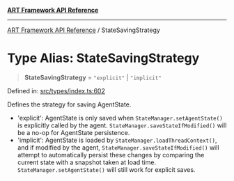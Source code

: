 [**ART Framework API Reference**](../README.md)

***

[ART Framework API Reference](../README.md) / StateSavingStrategy

# Type Alias: StateSavingStrategy

> **StateSavingStrategy** = `"explicit"` \| `"implicit"`

Defined in: [src/types/index.ts:602](https://github.com/hashangit/ART/blob/a8524de337702d2ec210d86aff2464ac0aeed73e/src/types/index.ts#L602)

Defines the strategy for saving AgentState.
- 'explicit': AgentState is only saved when `StateManager.setAgentState()` is explicitly called by the agent.
              `StateManager.saveStateIfModified()` will be a no-op for AgentState persistence.
- 'implicit': AgentState is loaded by `StateManager.loadThreadContext()`, and if modified by the agent,
              `StateManager.saveStateIfModified()` will attempt to automatically persist these changes
              by comparing the current state with a snapshot taken at load time.
              `StateManager.setAgentState()` will still work for explicit saves.
